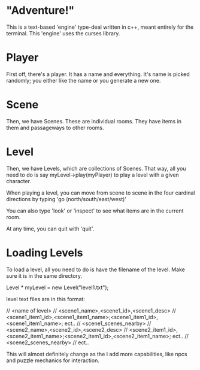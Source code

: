 # "Adventure!"
This is a text-based 'engine' type-deal written in c++, meant entirely for the terminal. This 'engine' uses the curses library.

# Player
First off, there's a player. It has a name and everything. It's name is picked randomly; you either like the name or you generate a new one.

# Scene
Then, we have Scenes. These are individual rooms. They have items in them and passageways to other rooms.

# Level
Then, we have Levels, which are collections of Scenes. That way, all you need to do is say myLevel->play(myPlayer) to play a level with a given character.

When playing a level, you can move from scene to scene in the four cardinal directions by typing 'go (north/south/east/west)'

You can also type 'look' or 'inspect' to see what items are in the current room.

At any time, you can quit with 'quit'.


# Loading Levels
To load a level, all you need to do is have the filename of the level. Make sure it is in the same directory.

Level * myLevel = new Level("level1.txt");

level text files are in this format:

 // \<name of level\>
 // \<scene1_name\>,\<scene1_id\>,\<scene1_desc\>
 // \<scene1_item1_id\>,\<scene1_item1_name\>;\<scene1_item1_id\>,\<scene1_item1_name\>; ect..
 // \<scene1_scenes_nearby\>
 // \<scene2_name\>,\<scene2_id\>,\<scene2_desc\>
 // \<scene2_item1_id\>,\<scene2_item1_name\>;\<scene2_item1_id\>,\<scene2_item1_name\>; ect..
 // \<scene2_scenes_nearby\>
 // ect..
 
 This will almost definitely change as the I add more capabilities, like npcs and puzzle mechanics for interaction.
